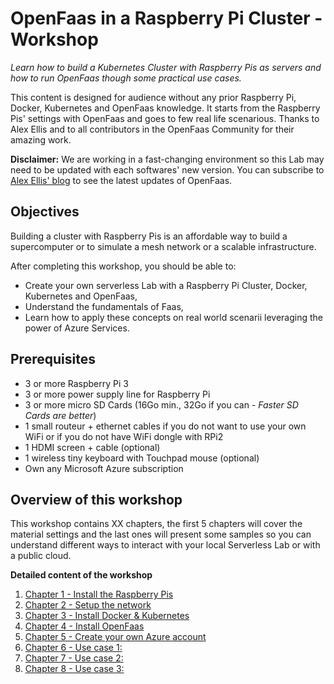 OpenFaas in a Raspberry Pi Cluster - Workshop
=============================================

_Learn how to build a Kubernetes Cluster with Raspberry Pis as servers and how
to run OpenFaas though some practical use cases._

This content is designed for audience without any prior Raspberry Pi, Docker,
Kubernetes and OpenFaas knowledge.
It starts from the Raspberry Pis' settings with OpenFaas and goes to few real
life scenarious.
Thanks to Alex Ellis and to all contributors in the OpenFaas Community for their
amazing work.

**Disclaimer:**
We are working in a fast-changing environment so this Lab may need to be updated
with each softwares' new version.
You can subscribe to [Alex Ellis' blog](https://www.alexellis.io) to see the
latest updates of OpenFaas.

Objectives
----------

Building a cluster with Raspberry Pis is an affordable way to build a
supercomputer or to simulate a mesh network or a scalable infrastructure.

After completing this workshop, you should be able to:

* Create your own serverless Lab with a Raspberry Pi Cluster, Docker, Kubernetes
  and OpenFaas,
* Understand the fundamentals of Faas,
* Learn how to apply these concepts on real world scenarii leveraging
  the power of Azure Services.

Prerequisites
-------------

* 3 or more Raspberry Pi 3
* 3 or more power supply line for Raspberry Pi
* 3 or more micro SD Cards
  (16Go min., 32Go if you can - _Faster SD Cards are better_)
* 1 small routeur + ethernet cables if you do not want to use your own WiFi
  or if you do not have WiFi dongle with RPi2
* 1 HDMI screen + cable (optional)
* 1 wireless tiny keyboard with Touchpad mouse (optional)
* Own any Microsoft Azure subscription

Overview of this workshop
-------------------------

This workshop contains XX chapters, the first 5 chapters will cover the material
settings and the last ones will present some samples so you can understand
different ways to interact with your local Serverless Lab or with a public cloud.

**Detailed content of the workshop**

1. [Chapter 1 - Install the Raspberry Pis](https://github.com/estelle-a/ServerlessConf2018-Workshop-OpenFaas/blob/master/01-Raspberry-Pis.md)
2. [Chapter 2 - Setup the network](https://github.com/estelle-a/ServerlessConf2018-Workshop-OpenFaas/blob/master/02-Setup-network.md)
3. [Chapter 3 - Install Docker & Kubernetes](https://github.com/estelle-a/ServerlessConf2018-Workshop-OpenFaas/blob/master/03-Docker-Kubernetes-Installation.md)
4. [Chapter 4 - Install OpenFaas](https://github.com/estelle-a/ServerlessConf2018-Workshop-OpenFaas/blob/master/04-OpenFaas-Installation.md)
5. [Chapter 5 - Create your own Azure account]()
6. [Chapter 6 - Use case 1:]()
7. [Chapter 7 - Use case 2:]()
8. [Chapter 8 - Use case 3:]()
